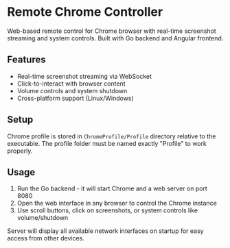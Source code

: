 # Remote Chrome Controller

Web-based remote control for Chrome browser with real-time screenshot streaming and system controls. Built with Go backend and Angular frontend.

## Features
- Real-time screenshot streaming via WebSocket
- Click-to-interact with browser content
- Volume controls and system shutdown
- Cross-platform support (Linux/Windows)

## Setup
Chrome profile is stored in `ChromeProfile/Profile` directory relative to the executable. The profile folder must be named exactly "Profile" to work properly.

## Usage
1. Run the Go backend - it will start Chrome and a web server on port 8080
2. Open the web interface in any browser to control the Chrome instance
3. Use scroll buttons, click on screenshots, or system controls like volume/shutdown

Server will display all available network interfaces on startup for easy access from other devices.